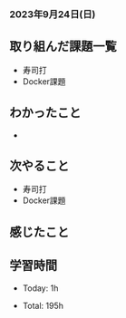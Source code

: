 ### 2023年9月24日(日)

## 取り組んだ課題一覧

- 寿司打
- Docker課題

## わかったこと

- 

## 次やること

- 寿司打
- Docker課題

## 感じたこと


## 学習時間

- Today: 1h

- Total: 195h
